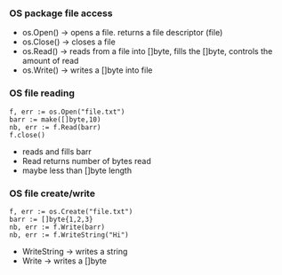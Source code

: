 ### OS package file access
- os.Open() -> opens a file. returns a file descriptor (file)
- os.Close() -> closes a file
- os.Read() -> reads from a file into []byte, fills the []byte, controls the amount of read
- os.Write() -> writes a []byte into file

### OS file reading
```
f, err := os.Open("file.txt")
barr := make([]byte,10)
nb, err := f.Read(barr)
f.close()
```
- reads and fills barr
- Read returns number of bytes read
- maybe less than []byte length

### OS file create/write
```
f, err := os.Create("file.txt")
barr := []byte{1,2,3}
nb, err := f.Write(barr)
nb, err := f.WriteString("Hi")
```
- WriteString -> writes a string
- Write -> writes a []byte
